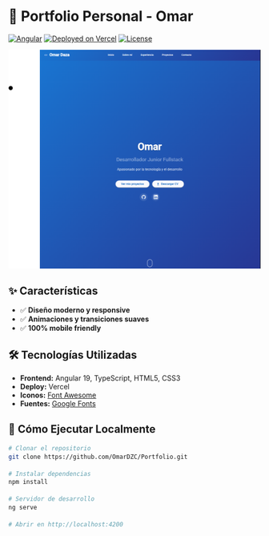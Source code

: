 # 🚀 Portfolio Personal - Omar

[![Angular](https://img.shields.io/badge/Angular-19.0.0-red.svg)](https://angular.io/)
[![Deployed on Vercel](https://img.shields.io/badge/Deployed%20on-Vercel-black.svg)](https://vercel.com)
[![License](https://img.shields.io/badge/License-MIT-blue.svg)](https://opensource.org/licenses/MIT)

<div align="center">
  <img src="src/assets/preview.png" alt="Preview del Portfolio" width="600"/>
</div>

## ✨ Características

- ✅ **Diseño moderno y responsive**
- ✅ **Animaciones y transiciones suaves**
- ✅ **100% mobile friendly**

## 🛠️ Tecnologías Utilizadas

- **Frontend:** Angular 19, TypeScript, HTML5, CSS3
- **Deploy:** Vercel
- **Iconos:** [Font Awesome](https://fontawesome.com/)
- **Fuentes:** [Google Fonts](https://fonts.google.com/)

## 🚀 Cómo Ejecutar Localmente

```bash
# Clonar el repositorio
git clone https://github.com/OmarDZC/Portfolio.git

# Instalar dependencias
npm install

# Servidor de desarrollo
ng serve

# Abrir en http://localhost:4200